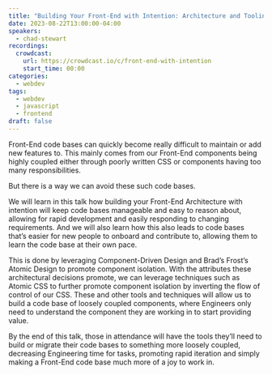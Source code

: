 ```yaml
---
title: "Building Your Front-End with Intention: Architecture and Tooling for your next Front-End project!"
date: 2023-08-22T13:00:00-04:00
speakers:
  - chad-stewart
recordings:
  crowdcast:
    url: https://crowdcast.io/c/front-end-with-intention
    start_time: 00:00
categories:
  - webdev
tags:
  - webdev
  - javascript
  - frontend 
draft: false
---
```


Front-End code bases can quickly become really difficult to maintain or add new features to. This mainly comes from our Front-End components being highly coupled either through poorly written CSS or components having too many responsibilities.

But there is a way we can avoid these such code bases.

We will learn in this talk how building your Front-End Architecture with intention will keep code bases manageable and easy to reason about, allowing for rapid development and easily responding to changing requirements. And we will also learn how this also leads to code bases that’s easier for new people to onboard and contribute to, allowing them to learn the code base at their own pace.

This is done by leveraging Component-Driven Design and Brad’s Frost’s Atomic Design to promote component isolation. With the attributes these architectural decisions promote, we can leverage techniques such as Atomic CSS to further promote component isolation by inverting the flow of control of our CSS. These and other tools and techniques will allow us to build a code base of loosely coupled components, where Engineers only need to understand the component they are working in to start providing value.

By the end of this talk, those in attendance will have the tools they’ll need to build or migrate their code bases to something more loosely coupled, decreasing Engineering time for tasks, promoting rapid iteration and simply making a Front-End code base much more of a joy to work in.